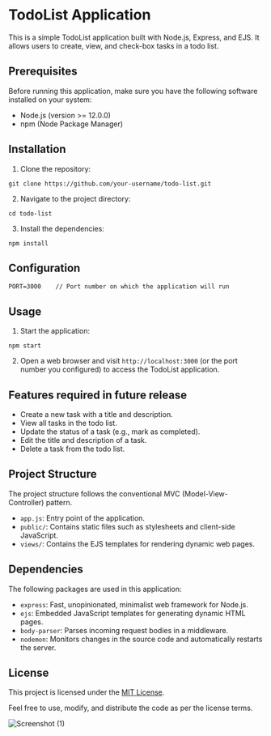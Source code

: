 # TodoList Application

This is a simple TodoList application built with Node.js, Express, and EJS. It allows users to create, view, and check-box tasks in a todo list.

## Prerequisites

Before running this application, make sure you have the following software installed on your system:

- Node.js (version >= 12.0.0)
- npm (Node Package Manager)

## Installation

1. Clone the repository:

```
git clone https://github.com/your-username/todo-list.git
```

2. Navigate to the project directory:

```
cd todo-list
```

3. Install the dependencies:

```
npm install
```

## Configuration


```
PORT=3000    // Port number on which the application will run
```

## Usage

1. Start the application:

```
npm start
```

2. Open a web browser and visit `http://localhost:3000` (or the port number you configured) to access the TodoList application.

## Features required in future release

- Create a new task with a title and description.
- View all tasks in the todo list.
- Update the status of a task (e.g., mark as completed).
- Edit the title and description of a task.
- Delete a task from the todo list.

## Project Structure

The project structure follows the conventional MVC (Model-View-Controller) pattern.

- `app.js`: Entry point of the application.
- `public/`: Contains static files such as stylesheets and client-side JavaScript.
- `views/`: Contains the EJS templates for rendering dynamic web pages.

## Dependencies

The following packages are used in this application:

- `express`: Fast, unopinionated, minimalist web framework for Node.js.
- `ejs`: Embedded JavaScript templates for generating dynamic HTML pages.
- `body-parser`: Parses incoming request bodies in a middleware.
- `nodemon`: Monitors changes in the source code and automatically restarts the server.

## License

This project is licensed under the [MIT License](LICENSE).

Feel free to use, modify, and distribute the code as per the license terms.


![Screenshot (1)](https://github.com/adilwahla/todolist/assets/48839911/18fa8511-d12d-4204-8d2b-a57b1d6460cb)
